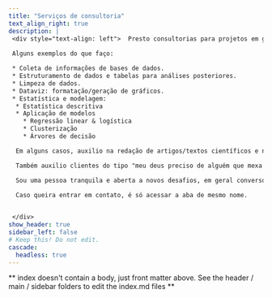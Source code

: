 ```yaml
---
title: "Serviços de consultoria"
text_align_right: true
description: |
 <div style="text-align: left">  Presto consultorias para projetos em geral, ajudando clientes a estruturar, analisar ou visualizar seus dados. 
 
 Alguns exemplos do que faço:

 * Coleta de informações de bases de dados.
 * Estruturamento de dados e tabelas para análises posteriores.
 * Limpeza de dados.
 * Dataviz: formatação/geração de gráficos.
 * Estatística e modelagem:  
  * Estatística descritiva
  * Aplicação de modelos
    * Regressão linear & logística
    * Clusterização
    * Árvores de decisão

  Em alguns casos, auxilio na redação de artigos/textos científicos e na elaboração de relatórios, usando ferramentas como `R markdown`.

  Também auxilio clientes do tipo "meu deus preciso de alguém que mexa em R para terminar isso!" ou "achávamos que íamos terminar isso mas não deu".

  Sou uma pessoa tranquila e aberta a novos desafios, em geral converso sem compromisso para entender a questão e ver o que pode ser feito, de minha parte.

  Caso queira entrar em contato, é só acessar a aba de mesmo nome.
  

 </div>
show_header: true
sidebar_left: false
# Keep this! Do not edit.
cascade:
  headless: true
---
```


** index doesn't contain a body, just front matter above.
See the header / main / sidebar folders to edit the index.md files **
